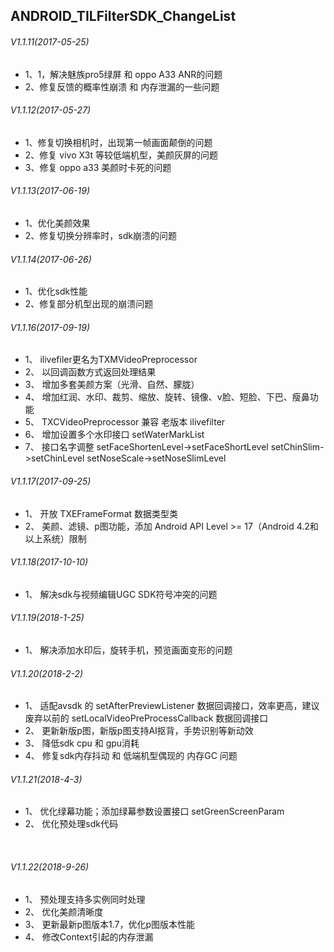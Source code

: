 ## ANDROID_TILFilterSDK_ChangeList

###### V1.1.11(2017-05-25)
* 1、1，解决魅族pro5绿屏 和 oppo A33 ANR的问题
* 2、修复反馈的概率性崩溃 和 内存泄漏的一些问题

###### V1.1.12(2017-05-27)
* 1、修复切换相机时，出现第一帧画面颠倒的问题
* 2、修复 vivo X3t 等较低端机型，美颜灰屏的问题
* 3、修复 oppo a33 美颜时卡死的问题

###### V1.1.13(2017-06-19)
* 1、优化美颜效果
* 2、修复切换分辨率时，sdk崩溃的问题

###### V1.1.14(2017-06-26)
* 1、优化sdk性能
* 2、修复部分机型出现的崩溃问题

###### V1.1.16(2017-09-19)
* 1、 ilivefiler更名为TXMVideoPreprocessor
* 2、 以回调函数方式返回处理结果
* 3、 增加多套美颜方案（光滑、自然、朦胧）
* 4、 增加红润、水印、裁剪、缩放、旋转、镜像、v脸、短脸、下巴、瘦鼻功能
* 5、 TXCVideoPreprocessor 兼容 老版本 ilivefilter</br>
* 6、 增加设置多个水印接口 setWaterMarkList</br>
* 7、 接口名字调整
setFaceShortenLevel->setFaceShortLevel
setChinSlim->setChinLevel
setNoseScale->setNoseSlimLevel

###### V1.1.17(2017-09-25)
* 1、 开放 TXEFrameFormat 数据类型类
* 2、 美颜、滤镜、p图功能，添加 Android API Level >= 17（Android 4.2和以上系统）限制

###### V1.1.18(2017-10-10)
* 1、 解决sdk与视频编辑UGC SDK符号冲突的问题</br>

###### V1.1.19(2018-1-25)
* 1、 解决添加水印后，旋转手机，预览画面变形的问题

###### V1.1.20(2018-2-2)
* 1、 适配avsdk 的 setAfterPreviewListener 数据回调接口，效率更高，建议废弃以前的 setLocalVideoPreProcessCallback 数据回调接口
* 2、 更新新版p图，新版p图支持AI抠背，手势识别等新动效
* 3、 降低sdk cpu 和 gpu消耗
* 4、 修复sdk内存抖动 和 低端机型偶现的 内存GC 问题

######  V1.1.21(2018-4-3)
* 1、 优化绿幕功能；添加绿幕参数设置接口 setGreenScreenParam
* 2、 优化预处理sdk代码
</br>

######  V1.1.22(2018-9-26)</br>
* 1、 预处理支持多实例同时处理
* 2、 优化美颜清晰度
* 3、 更新最新p图版本1.7，优化p图版本性能
* 4、 修改Context引起的内存泄漏
</br>
